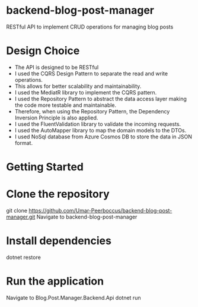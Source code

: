 # backend-blog-post-manager
RESTful API to implement CRUD operations for managing blog posts

# Design Choice
- The API is designed to be RESTful
- I used the CQRS Design Pattern to separate the read and write operations.
- This allows for better scalability and maintainability.
- I used the MediatR library to implement the CQRS pattern.
- I used the Repository Pattern to abstract the data access layer making the code more testable and maintainable.
- Therefore, when using the Repository Pattern, the Dependency Inversion Principle is also applied.
- I used the FluentValidation library to validate the incoming requests.
- I used the AutoMapper library to map the domain models to the DTOs.
- I used NoSql database from Azure Cosmos DB to store the data in JSON format.


# Getting Started
# Clone the repository
git clone https://github.com/Umar-Peerboccus/backend-blog-post-manager.git
Navigate to backend-blog-post-manager

# Install dependencies
dotnet restore

# Run the application
Navigate to Blog.Post.Manager.Backend.Api
dotnet run


